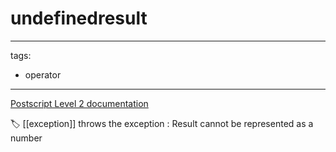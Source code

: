 # undefinedresult

---
tags:

- operator

---

[Postscript Level 2 documentation](https://hepunx.rl.ac.uk/~adye/psdocs/ref/PSL2u.html#undefinedresult)

🏷️ [[exception]]
throws the exception : Result cannot be represented as a number
